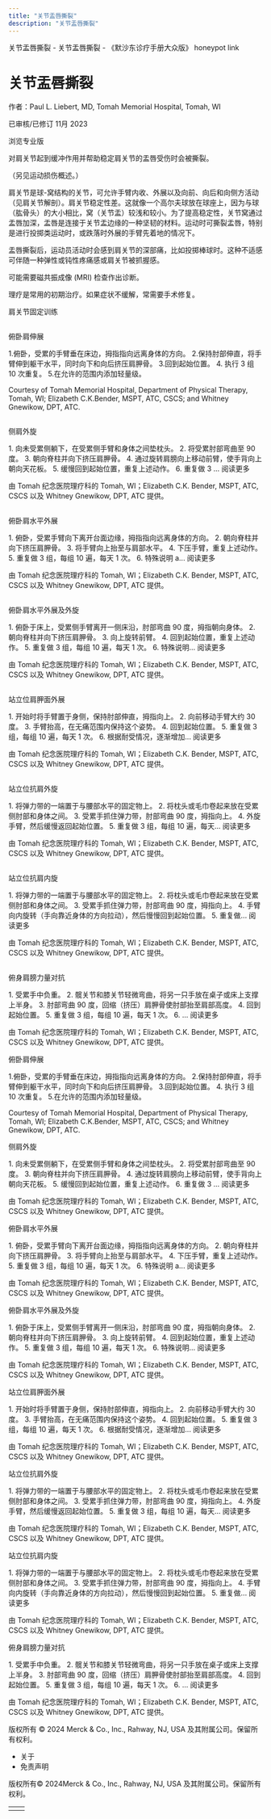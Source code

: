 ```yaml
---
title: "关节盂唇撕裂"
description: "关节盂唇撕裂"
---
```


﻿关节盂唇撕裂 \- 关节盂唇撕裂 \- 《默沙东诊疗手册大众版》 honeypot link

# 关节盂唇撕裂

作者：Paul L. Liebert, MD, Tomah Memorial Hospital, Tomah, WI

已审核/已修订 11月 2023

浏览专业版

对肩关节起到缓冲作用并帮助稳定肩关节的盂唇受伤时会被撕裂。

（另见运动损伤概述。）

肩关节是球-窝结构的关节，可允许手臂内收、外展以及向前、向后和向侧方活动（见肩关节解剖）。肩关节稳定性差。这就像一个高尔夫球放在球座上，因为与球（肱骨头）的大小相比，窝（关节盂）较浅和较小。为了提高稳定性，关节窝通过盂唇加深，盂唇是连接于关节盂边缘的一种坚韧的材料。运动时可撕裂盂唇，特别是进行投掷类运动时，或跌落时外展的手臂先着地的情况下。

盂唇撕裂后，运动员活动时会感到肩关节的深部痛，比如投掷棒球时。这种不适感可伴随一种弹性或钝性疼痛感或肩关节被抓握感。

可能需要磁共振成像 (MRI) 检查作出诊断。

理疗是常用的初期治疗。如果症状不缓解，常需要手术修复。

肩关节固定训练

![俯卧肩伸展](data:image/gif;base64,R0lGODlhAQABAIAAAAAAAP///yH5BAEAAAAALAAAAAABAAEAAAIBRAA7)

俯卧肩伸展

1.俯卧，受累的手臂垂在床边，拇指指向远离身体的方向。 2.保持肘部伸直，将手臂伸到躯干水平，同时向下和向后挤压肩胛骨。 3.回到起始位置。 4. 执行 3 组 10 次重复。 5.在允许的范围内添加轻量级。

Courtesy of Tomah Memorial Hospital, Department of Physical Therapy, Tomah, WI; Elizabeth C.K.Bender, MSPT, ATC, CSCS; and Whitney Gnewikow, DPT, ATC.

![侧肩外旋](data:image/gif;base64,R0lGODlhAQABAIAAAAAAAP///yH5BAEAAAAALAAAAAABAAEAAAIBRAA7)

侧肩外旋

1\. 向未受累侧躺下，在受累侧手臂和身体之间垫枕头。 2. 将受累肘部弯曲至 90 度。 3. 朝向脊柱并向下挤压肩胛骨。 4. 通过旋转肩膀向上移动前臂，使手背向上朝向天花板。 5. 缓慢回到起始位置，重复上述动作。 6. 重复做 3 ... 阅读更多

由 Tomah 纪念医院理疗科的 Tomah, WI；Elizabeth C.K. Bender, MSPT, ATC, CSCS 以及 Whitney Gnewikow, DPT, ATC 提供。

![俯卧肩水平外展](data:image/gif;base64,R0lGODlhAQABAIAAAAAAAP///yH5BAEAAAAALAAAAAABAAEAAAIBRAA7)

俯卧肩水平外展

1\. 俯卧，受累手臂向下离开台面边缘，拇指指向远离身体的方向。 2. 朝向脊柱并向下挤压肩胛骨。 3. 将手臂向上抬至与肩部水平。 4. 下压手臂，重复上述动作。 5. 重复做 3 组，每组 10 遍，每天 1 次。 6. 特殊说明 a... 阅读更多

由 Tomah 纪念医院理疗科的 Tomah, WI；Elizabeth C.K. Bender, MSPT, ATC, CSCS 以及 Whitney Gnewikow, DPT, ATC 提供。

![俯卧肩水平外展及外旋](data:image/gif;base64,R0lGODlhAQABAIAAAAAAAP///yH5BAEAAAAALAAAAAABAAEAAAIBRAA7)

俯卧肩水平外展及外旋

1\. 俯卧于床上，受累侧手臂离开一侧床沿，肘部弯曲 90 度，拇指朝向身体。 2. 朝向脊柱并向下挤压肩胛骨。 3. 向上旋转前臂。 4. 回到起始位置，重复上述动作。 5. 重复做 3 组，每组 10 遍，每天 1 次。 6. 特殊说明... 阅读更多

由 Tomah 纪念医院理疗科的 Tomah, WI；Elizabeth C.K. Bender, MSPT, ATC, CSCS 以及 Whitney Gnewikow, DPT, ATC 提供。

![站立位肩胛面外展](data:image/gif;base64,R0lGODlhAQABAIAAAAAAAP///yH5BAEAAAAALAAAAAABAAEAAAIBRAA7)

站立位肩胛面外展

1\. 开始时将手臂置于身侧，保持肘部伸直，拇指向上。 2. 向前移动手臂大约 30 度。 3. 手臂抬高，在无痛范围内保持这个姿势。 4. 回到起始位置。 5. 重复做 3 组，每组 10 遍，每天 1 次。 6. 根据耐受情况，逐渐增加... 阅读更多

由 Tomah 纪念医院理疗科的 Tomah, WI；Elizabeth C.K. Bender, MSPT, ATC, CSCS 以及 Whitney Gnewikow, DPT, ATC 提供。

![站立位抗肩外旋](data:image/gif;base64,R0lGODlhAQABAIAAAAAAAP///yH5BAEAAAAALAAAAAABAAEAAAIBRAA7)

站立位抗肩外旋

1\. 将弹力带的一端置于与腰部水平的固定物上。 2. 将枕头或毛巾卷起来放在受累侧肘部和身体之间。 3. 受累手抓住弹力带，肘部弯曲 90 度，拇指向上。 4. 外旋手臂，然后缓慢返回起始位置。 5. 重复做 3 组，每组 10 遍，每天... 阅读更多

由 Tomah 纪念医院理疗科的 Tomah, WI；Elizabeth C.K. Bender, MSPT, ATC, CSCS 以及 Whitney Gnewikow, DPT, ATC 提供。

![站立位抗肩内旋](data:image/gif;base64,R0lGODlhAQABAIAAAAAAAP///yH5BAEAAAAALAAAAAABAAEAAAIBRAA7)

站立位抗肩内旋

1\. 将弹力带的一端置于与腰部水平的固定物上。 2. 将枕头或毛巾卷起来放在受累侧肘部和身体之间。 3. 受累手抓住弹力带，肘部弯曲 90 度，拇指向上。 4. 手臂向内旋转（手向靠近身体的方向拉动），然后慢慢回到起始位置。 5. 重复做... 阅读更多

由 Tomah 纪念医院理疗科的 Tomah, WI；Elizabeth C.K. Bender, MSPT, ATC, CSCS 以及 Whitney Gnewikow, DPT, ATC 提供。

![俯身肩膀力量对抗](data:image/gif;base64,R0lGODlhAQABAIAAAAAAAP///yH5BAEAAAAALAAAAAABAAEAAAIBRAA7)

俯身肩膀力量对抗

1\. 受累手中负重。 2. 髋关节和膝关节轻微弯曲，将另一只手放在桌子或床上支撑上半身。 3. 肘部弯曲 90 度，回缩（挤压）肩胛骨使肘部抬至肩部高度。 4. 回到起始位置。 5. 重复做 3 组，每组 10 遍，每天 1 次。 6. ... 阅读更多

由 Tomah 纪念医院理疗科的 Tomah, WI；Elizabeth C.K. Bender, MSPT, ATC, CSCS 以及 Whitney Gnewikow, DPT, ATC 提供。



俯卧肩伸展

1.俯卧，受累的手臂垂在床边，拇指指向远离身体的方向。 2.保持肘部伸直，将手臂伸到躯干水平，同时向下和向后挤压肩胛骨。 3.回到起始位置。 4. 执行 3 组 10 次重复。 5.在允许的范围内添加轻量级。

Courtesy of Tomah Memorial Hospital, Department of Physical Therapy, Tomah, WI; Elizabeth C.K.Bender, MSPT, ATC, CSCS; and Whitney Gnewikow, DPT, ATC.



侧肩外旋

1\. 向未受累侧躺下，在受累侧手臂和身体之间垫枕头。 2. 将受累肘部弯曲至 90 度。 3. 朝向脊柱并向下挤压肩胛骨。 4. 通过旋转肩膀向上移动前臂，使手背向上朝向天花板。 5. 缓慢回到起始位置，重复上述动作。 6. 重复做 3 ... 阅读更多

由 Tomah 纪念医院理疗科的 Tomah, WI；Elizabeth C.K. Bender, MSPT, ATC, CSCS 以及 Whitney Gnewikow, DPT, ATC 提供。



俯卧肩水平外展

1\. 俯卧，受累手臂向下离开台面边缘，拇指指向远离身体的方向。 2. 朝向脊柱并向下挤压肩胛骨。 3. 将手臂向上抬至与肩部水平。 4. 下压手臂，重复上述动作。 5. 重复做 3 组，每组 10 遍，每天 1 次。 6. 特殊说明 a... 阅读更多

由 Tomah 纪念医院理疗科的 Tomah, WI；Elizabeth C.K. Bender, MSPT, ATC, CSCS 以及 Whitney Gnewikow, DPT, ATC 提供。



俯卧肩水平外展及外旋

1\. 俯卧于床上，受累侧手臂离开一侧床沿，肘部弯曲 90 度，拇指朝向身体。 2. 朝向脊柱并向下挤压肩胛骨。 3. 向上旋转前臂。 4. 回到起始位置，重复上述动作。 5. 重复做 3 组，每组 10 遍，每天 1 次。 6. 特殊说明... 阅读更多

由 Tomah 纪念医院理疗科的 Tomah, WI；Elizabeth C.K. Bender, MSPT, ATC, CSCS 以及 Whitney Gnewikow, DPT, ATC 提供。



站立位肩胛面外展

1\. 开始时将手臂置于身侧，保持肘部伸直，拇指向上。 2. 向前移动手臂大约 30 度。 3. 手臂抬高，在无痛范围内保持这个姿势。 4. 回到起始位置。 5. 重复做 3 组，每组 10 遍，每天 1 次。 6. 根据耐受情况，逐渐增加... 阅读更多

由 Tomah 纪念医院理疗科的 Tomah, WI；Elizabeth C.K. Bender, MSPT, ATC, CSCS 以及 Whitney Gnewikow, DPT, ATC 提供。



站立位抗肩外旋

1\. 将弹力带的一端置于与腰部水平的固定物上。 2. 将枕头或毛巾卷起来放在受累侧肘部和身体之间。 3. 受累手抓住弹力带，肘部弯曲 90 度，拇指向上。 4. 外旋手臂，然后缓慢返回起始位置。 5. 重复做 3 组，每组 10 遍，每天... 阅读更多

由 Tomah 纪念医院理疗科的 Tomah, WI；Elizabeth C.K. Bender, MSPT, ATC, CSCS 以及 Whitney Gnewikow, DPT, ATC 提供。



站立位抗肩内旋

1\. 将弹力带的一端置于与腰部水平的固定物上。 2. 将枕头或毛巾卷起来放在受累侧肘部和身体之间。 3. 受累手抓住弹力带，肘部弯曲 90 度，拇指向上。 4. 手臂向内旋转（手向靠近身体的方向拉动），然后慢慢回到起始位置。 5. 重复做... 阅读更多

由 Tomah 纪念医院理疗科的 Tomah, WI；Elizabeth C.K. Bender, MSPT, ATC, CSCS 以及 Whitney Gnewikow, DPT, ATC 提供。



俯身肩膀力量对抗

1\. 受累手中负重。 2. 髋关节和膝关节轻微弯曲，将另一只手放在桌子或床上支撑上半身。 3. 肘部弯曲 90 度，回缩（挤压）肩胛骨使肘部抬至肩部高度。 4. 回到起始位置。 5. 重复做 3 组，每组 10 遍，每天 1 次。 6. ... 阅读更多

由 Tomah 纪念医院理疗科的 Tomah, WI；Elizabeth C.K. Bender, MSPT, ATC, CSCS 以及 Whitney Gnewikow, DPT, ATC 提供。



版权所有 © 2024
Merck & Co., Inc., Rahway, NJ, USA 及其附属公司。保留所有权利。

- 关于
- 免责声明

版权所有© 2024Merck & Co., Inc., Rahway, NJ, USA 及其附属公司。保留所有权利。

|     |     |
| --- | --- |
|  |  |
